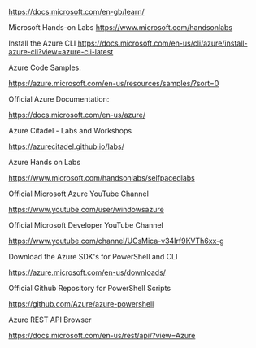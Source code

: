 https://docs.microsoft.com/en-gb/learn/


Microsoft Hands-on Labs 
https://www.microsoft.com/handsonlabs


Install the Azure CLI
https://docs.microsoft.com/en-us/cli/azure/install-azure-cli?view=azure-cli-latest


Azure Code Samples:

https://azure.microsoft.com/en-us/resources/samples/?sort=0


Official Azure Documentation:

https://docs.microsoft.com/en-us/azure/


Azure Citadel - Labs and Workshops

https://azurecitadel.github.io/labs/


Azure Hands on Labs

https://www.microsoft.com/handsonlabs/selfpacedlabs


Official Microsoft Azure YouTube Channel

https://www.youtube.com/user/windowsazure


Official Microsoft Developer YouTube Channel

https://www.youtube.com/channel/UCsMica-v34Irf9KVTh6xx-g


Download the Azure SDK's for PowerShell and CLI

https://azure.microsoft.com/en-us/downloads/


Official Github Repository for PowerShell Scripts

https://github.com/Azure/azure-powershell


Azure REST API Browser

https://docs.microsoft.com/en-us/rest/api/?view=Azure

